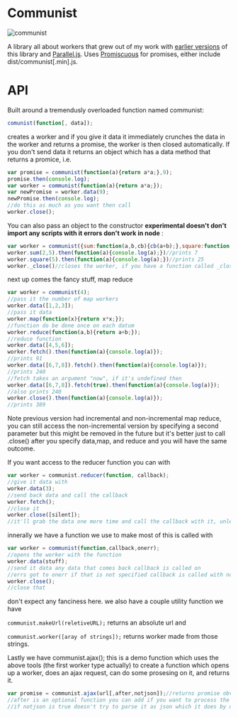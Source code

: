 Communist
==========
![communist](logo.png)

A library all about workers that grew out of my work with [earlier versions](https://github.com/calvinmetcalf/communist/tree/6e920be75ab3ed9b2a36d24dd184a9945f6b4000) of  this library and [Parallel.js](https://github.com/adambom/parallel.js).  Uses [Promiscuous](https://github.com/RubenVerborgh/promiscuous/) for promises, either include dist/communist[.min].js.

API
===
Built around a tremendusly overloaded function named communist:
```JavaScript
comunist(function[, data]);
```
creates a worker and if you give it data it immediately crunches the data in the worker and returns a promise, the worker is then closed automatically.  If you don't send data it returns an object which has a data method that returns a promice, i.e.

```JavaScript
var promise = communist(function(a){return a*a;},9);
promise.then(console.log);
var worker = communist(function(a){return a*a;});
var newPromise = worker.data(9);
newPromise.then(console.log);
//do this as much as you want then call
worker.close();
```

You can also pass an object to the constructor __experimental doesn't don't import any scripts with it errors don't work in node__ :

```javascript
var worker = communist({sum:function(a,b,cb){cb(a+b);},square:function(a){return a*a;});
worker.sum(2,5).then(function(a){console.log(a);})//prints 7
worker.square(5).then(function(a){console.log(a);})//prints 25
worker._close()//closes the worker, if you have a function called _close it will be over written
```

next up comes the fancy stuff, map reduce

```javascript
var worker = communist(4);
//pass it the number of map workers
worker.data([1,2,3]);
//pass it data
worker.map(function(x){return x*x;});
//function do be done once on each datum
worker.reduce(function(a,b){return a+b;});
//reduce function
worker.data([4,5,6]);
worker.fetch().then(function(a){console.log(a)});
//prints 91
worker.data([6,7,8]).fetch().then(function(a){console.log(a)});
//prints 240
//fetch takes an argument "now", if it's undefined then 
worker.data([6,7,8]).fetch(true).then(function(a){console.log(a)});
//also prints 240
worker.close().then(function(a){console.log(a)});
//prints 389
```

Note previous version had incremental and non-incremental map reduce, you can still access the non-incremental version by specifying a second parameter but this might be removed in the future but it's better just to call .close() after you specify data,map, and reduce and you will have the same outcome.

If you want access to the reducer function you can with 

```javascript
var worker = communist.reducer(function, callback);
//give it data with
worker.data(3);
//send back data and call the callback
worker.fetch();
//close it
worker.close([silent]);
//it'll grab the data one more time and call the callback with it, unless you pass a parameter.

```

innerally we have a function we use to make most of this is called with 

```javascript
var worker = communist(function,callback,onerr);
//opens the worker with the function
worker.data(stuff);
//send it data any data that comes back callback is called on
//errs got to onerr if that is not specified callback is called with no data.
worker.close();
//close that
```

don't expect any fanciness here. we also have a couple utility function we have 

`communist.makeUrl(reletiveURL);` returns an absolute url and

`communist.worker([aray of strings]);` returns worker made from those strings.

Lastly we have communist.ajax(); this is a demo function which uses the above tools (the first worker type actually) to create a function which opens up a worker, does an ajax request, can do some prosesing on it, and returns it.

```javascript
var promise = communist.ajax(url[,after,notjson]);//returns promise obv
//after is an optional function you can add if you want to process the data in the other thread before returning it
//if notjson is true doesn't try to parse it as json which it does by default. 
```
